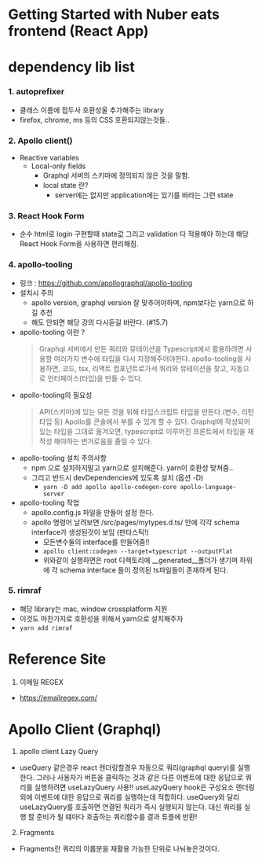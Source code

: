 # Getting Started with Nuber eats frontend (React App)

dependency lib list
===
### 1. autoprefixer
- 클래스 이름에 접두사 호환성울 추가해주는 library 
- firefox, chrome, ms 등의 CSS 호환되지않는것들..

### 2. Apollo client()
- Reactive variables
  - Local-only fields
    - Graphql 서버의 스키마에 정의되지 않은 것을 말함.
    - local state 란?
      - server에는 없지만 application에는 있기를 바라는 그런 state

### 3. React Hook Form
  - 순수 html로 login 구현할때 state값 그리고 validation 다 적용해야 하는데
해당 React Hook Form을 사용하면 편리해짐.

### 4. apollo-tooling
- 링크 : https://github.com/apollographql/apollo-tooling
- 설치시 주의
  - apollo version, graphql version 잘 맞추어야하며, npm보다는 yarn으로 하길 추천
  - 해도 안되면 해당 강의 다시듣길 바란다. (#15.7)
- apollo-tooling 이란 ?
  > Graphql 서버에서 만든 쿼리와 뮤테이션을 Typescript에서 활용하려면 사용할 여러가지 변수에 타입을 다시 지정해주어야한다. apollo-tooling을 사용하면, 코드, tsx, 리액트 컴포넌트로가서 쿼리와 뮤테이션을 찾고, 자동으로 인터페이스(타입)을 만들 수 있다.
- apollo-tooling의 필요성
  > API(스키마)에 있는 모든 것을 위해 타입스크립트 타입을 만든다.(변수, 리턴타입 등) Apollo를 콘솔에서 부를 수 있게 할 수 있다. Graphql에 작성되어 있는 타입을 그대로 옮겨오면,
  > typescript로 이루어진 프론트에서 타입을 재작성 해야하는 번거로움을 줄일 수 있다.
- apollo-tooling 설치 주의사항
  - npm 으로 설치하지말고 yarn으로 설치해준다. yarn이 호환성 맞쳐줌..
  - 그리고 반드시 devDependencies에 있도록 설치 (옵션 -D)
    - `yarn -D add apollo apollo-codegen-core apollo-language-server`
- apollo-tooling 작업
  - apollo.config.js 파일을 만들어 설정 한다.
  - apollo 명령어 날려보면 /src/pages/mytypes.d.ts/ 안에 각각 schema interface가 생성된것이 보임 (판타스틱!)
    - 모든변수둘의 interface를 만들어줌!!
    - `apollo client:codegen --target=typescript --outputFlat`
    - 위와같이 실행하면은 root 디렉토리에 __generated__폴더가 생기며 하위에 각 schema interface 들이 정의된 ts파일들이 존재하게 된다.
### 5. rimraf
- 해당 library는 mac, window crossplatform 지원
- 이것도 마찬가지로 호환성을 위해서 yarn으로 설치해주자
- `yarn add rimraf`

Reference Site
===
1. 이메일 REGEX
- https://emailregex.com/

Apollo Client (Graphql)
===
1. apollo client Lazy Query
- useQuery 같은경우 react 렌더링할경우 자동으로 쿼리(graphql query)를 실행한다.
그러나 사용자가 버튼을 클릭하는 것과 같은 다른 이벤트에 대한 응답으로 쿼리를 실행하려면 useLazyQuery 사용!!
useLazyQuery hook은 구성요소 렌더링 외에 이벤트에 대한 응답으로 쿼리를 실행하는데 적합하다.
useQuery와 달리 useLazyQuery를 호출하면 연결된 쿼리가 즉시 실행되지 않는다. 대신 쿼리를 실행 할 준비가 될 떄마다 호출하는 쿼리함수를 결과 튜플에 반환!

2. Fragments
- Fragments란 쿼리의 이룹분을 재활용 가능한 단위로 나눠놓은것이다.

